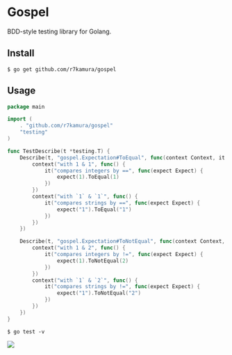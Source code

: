 # Gospel
BDD-style testing library for Golang.

## Install
```
$ go get github.com/r7kamura/gospel
```

## Usage
```go
package main

import (
	. "github.com/r7kamura/gospel"
	"testing"
)

func TestDescribe(t *testing.T) {
	Describe(t, "gospel.Expectation#ToEqual", func(context Context, it It) {
		context("with 1 & 1", func() {
			it("compares integers by ==", func(expect Expect) {
				expect(1).ToEqual(1)
			})
		})
		context("with `1` & `1`", func() {
			it("compares strings by ==", func(expect Expect) {
				expect("1").ToEqual("1")
			})
		})
	})

	Describe(t, "gospel.Expectation#ToNotEqual", func(context Context, it It) {
		context("with 1 & 2", func() {
			it("compares integers by !=", func(expect Expect) {
				expect(1).ToNotEqual(2)
			})
		})
		context("with `1` & `2`", func() {
			it("compares strings by !=", func(expect Expect) {
				expect("1").ToNotEqual("2")
			})
		})
	})
}
```

```
$ go test -v
```

![](http://dl.dropboxusercontent.com//u/5978869/image/20131003_025631.png)
